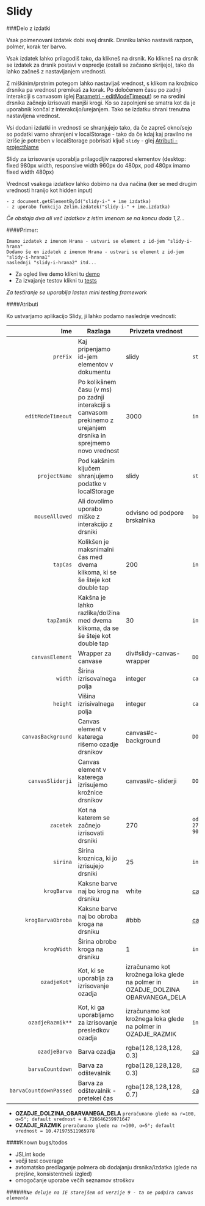 Slidy
==

###Delo z izdatki

Vsak poimenovani izdatek dobi svoj drsnik.
Drsniku lahko nastaviš razpon, polmer, korak ter barvo.

Vsak izdatek lahko prilagodiš tako, da klikneš na drsnik. Ko klikneš na drsnik se izdatek za drsnik postavi v ospredje (ostali se začasno skrijejo), tako da lahko začneš z nastavljanjem vrednosti.

Z miškinim/prstnim potegom lahko nastavljaš vrednost, s klikom na krožnico drsnika pa vrednost premikaš za korak.
Po določenem času po zadnji interakciji s canvasom (glej [Parametri - editModeTimeout](#atributi)) se na sredini drsnika začnejo izrisovati manjši krogi. Ko so zapolnjeni se smatra kot da je uporabnik končal z interakcijo/urejanjem. Tako se izdatku shrani trenutna nastavljena vrednost.

Vsi dodani izdatki in vrednosti se shranjujejo tako, da če zapreš okno/sejo so podatki varno shranjeni v localStorage - tako da če kdaj kaj pravilno ne izriše je potreben v localStorage pobrisati ključ `slidy` - glej [Atributi - projectName](#atributi)

Slidy za izrisovanje uporablja prilagodljiv razpored elementov (desktop: fixed 980px width, responsive width 960px do 480px, pod 480px imamo fixed width 480px)

Vrednost vsakega izdatkov lahko dobimo na dva načina (ker se med drugim vrednosti hranijo kot hidden input)
```
- z document.getElementById("slidy-i-" + ime izdatka)
- z uporabo funkcija Zelim.izdatek("slidy-i-" + ime.izdatka)
```

*Če obstaja dva ali več izdatkov z istim imenom se na koncu doda 1,2...*

####Primer:
```
Imamo izdatek z imenom Hrana - ustvari se element z id-jem "slidy-i-hrana"
Dodamo še en izdatek z imenom Hrana - ustvari se element z id-jem "slidy-i-hrana1"
naslednji "slidy-i-hrana2" itd...
```


- Za ogled live demo klikni tu [demo]
- Za izvajanje testov klikni tu [tests]

[demo]:http://problematik.github.io/slidy/src
[tests]:http://problematik.github.io/slidy/test

*Za testiranje se uporablja lasten mini testing framework*



####Atributi

Ko ustvarjamo aplikacijo Slidy, ji lahko podamo naslednje vrednosti:

| Ime  | Razlaga | Privzeta vrednost | Tip |
| -------------: | ---------------------- | ------ | ----- |
| `preFix`  | Kaj pripenjamo id-jem elementov v dokumentu  | slidy | `string` |
| `editModeTimeout`  | Po kolikšnem času (v ms) po zadnji interakciji s canvasom prekinemo z urejanjem drsnika in sprejmemo novo vrednost  | 3000 | `integer` |
|    `projectName`| Pod kakšnim ključem shranjujemo podatke v localStorage    | slidy |`string` |
| `mouseAllowed` | Ali dovolimo uporabo miške z interakcijo z drsniki | odvisno od podpore brskalnika | `boolean` |
| `tapCas` | Kolikšen je maksnimalni čas med dvema klikoma, ki se še šteje kot double tap | 200 | `integer` |
| `tapZamik` | Kakšna je lahko razlika/dolžina med dvema klikoma, da se še šteje kot double tap | 30 | `integer` |
| `canvasElement` | Wrapper za canvase | div#slidy-canvas-wrapper  | `DOMElement` |
| `width` | Širina izrisovalnega polja | integer | `canvasElement.width` |
| `height` | Višina izrisivalnega polja | integer | `canvasElement.height` |
| `canvasBackground` | Canvas element v katerega rišemo ozadje drsnikov | canvas#c-background | `DOMElement` |
| `canvasSliderji` | Canvas element v katerega izrisujemo krožnice drsnikov | canvas#c-sliderji | `DOMElement` |
| `zacetek` | Kot na katerem se začnejo izrisovati drsniki | 270  | `od 0 do 360; kjer: 270 zgoraj, 0 desno, 90 dol, 180 levo` |
| `sirina` | Sirina kroznica, ki jo izrisujejo drsniki | 25 | `integer` |
| `krogBarva` | Kaksne barve naj bo krog na drsniku | white | [canvas color values] |
| `krogBarvaObroba` | Kaksne barve naj bo obroba kroga na drsniku | #bbb | [canvas color values] |
| `krogWidth` | Širina obrobe kroga na drsniku | 1 | `integer` |
| `ozadjeKot*` | Kot, ki se uporablja za izrisovanje ozadja | izračunamo kot krožnega loka glede na polmer in OZADJE_DOLZINA OBARVANEGA_DELA | `integer` |
| `ozadjeRazmik**` | Kot, ki ga uporabljamo za izrisovanje presledkov ozadja | izračunamo kot krožnega loka glede na polmer in OZADJE_RAZMIK| `integer` |
| `ozadjeBarva` | Barva ozadja | rgba(128,128,128, 0.3) | [canvas color values] |
| `barvaCountdown` | Barva za odštevalnik | rgba(128,128,128, 0.3) | [canvas color values] |
| `barvaCountdownPassed` | Barva za odštevalnik - pretekel čas | rgba(128,128,128, 0.7) | [canvas color values] |

* **OZADJE_DOLZINA_OBARVANEGA_DELA** `preračunano glede na r=100, α=5°; default vrednost = 8.726646259971647`
* **OZADJE_RAZMIK** `preračunano glede na r=100, α=5°; default vrednost = 10.471975511965978`

[canvas color values]:https://developer.mozilla.org/en-US/docs/Web/Guide/HTML/Canvas_tutorial/Applying_styles_and_colors

####Known bugs/todos
- JSLint kode
- večji test coverage
- avtomatsko predlaganje polmera ob dodajanju drsnika/izdatka (glede na prejšne, konsistentneši izgled)
- omogočanje uporabe večih seznamov stroškov

######*`Ne deluje na IE starejšem od verzije 9 - ta ne podpira canvas elementa`*

